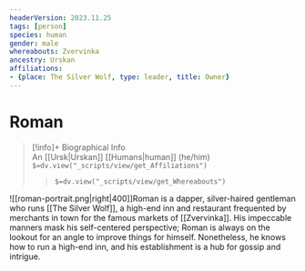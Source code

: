 ```yaml
---
headerVersion: 2023.11.25
tags: [person]
species: human
gender: male
whereabouts: Zvervinka
ancestry: Urskan
affiliations: 
- {place: The Silver Wolf, type: leader, title: Owner}
---
```

# Roman
>[!info]+ Biographical Info  
> An [[Ursk|Urskan]] [[Humans|human]] (he/him)  
> `$=dv.view("_scripts/view/get_Affiliations")`  
>> `$=dv.view("_scripts/view/get_Whereabouts")`

![[roman-portrait.png|right|400]]Roman is a dapper, silver-haired gentleman who runs [[The Silver Wolf]], a high-end inn and restaurant frequented by merchants in town for the famous markets of [[Zvervinka]]. His impeccable manners mask his self-centered perspective; Roman is always on the lookout for an angle to improve things for himself. Nonetheless, he knows how to run a high-end inn, and his establishment is a hub for gossip and intrigue. 
